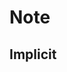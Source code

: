 # Note

## Implicit

   <!--
      class ProfileViewModel{
         string Name {get;set;}

         public static implicit  operator ProfileViewModel(User user){
            return new  ProfileViewModel(){
               Name = user.Name;
            }
         }

         public static implicit  operator User(ProfileViewModel profileViewModel){
            return new  User(){
               Name = profileViewModel.Name;
            }
         }
      }
   -->
